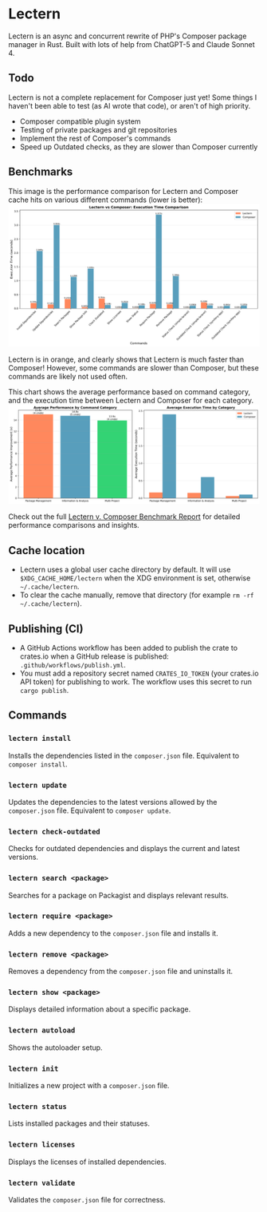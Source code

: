 # Lectern
Lectern is an async and concurrent rewrite of PHP's Composer package manager in Rust. Built with lots of help from ChatGPT-5 and Claude Sonnet 4.

## Todo
Lectern is not a complete replacement for Composer just yet! Some things I haven't been able to test (as AI wrote that code), or aren't of high priority.
- Composer compatible plugin system
- Testing of private packages and git repositories
- Implement the rest of Composer's commands
- Speed up Outdated checks, as they are slower than Composer currently

## Benchmarks
This image is the performance comparison for Lectern and Composer cache hits on various different commands (lower is better):
![Performance Comparison](/benchmarks/charts/performance_comparison.png)

Lectern is in orange, and clearly shows that Lectern is much faster than Composer! However, some commands are slower than Composer, but these commands are likely not used often.

This chart shows the average performance based on command category, and the execution time between Lectern and Composer for each category.
![Speedup Chart](/benchmarks/charts/category_performance.png)

Check out the full [Lectern v. Composer Benchmark Report](/benchmarks/performance-report.md) for detailed performance comparisons and insights.

## Cache location
- Lectern uses a global user cache directory by default. It will use `$XDG_CACHE_HOME/lectern` when the XDG environment is set, otherwise `~/.cache/lectern`.
- To clear the cache manually, remove that directory (for example `rm -rf ~/.cache/lectern`).

## Publishing (CI)
- A GitHub Actions workflow has been added to publish the crate to crates.io when a GitHub release is published: `.github/workflows/publish.yml`.
- You must add a repository secret named `CRATES_IO_TOKEN` (your crates.io API token) for publishing to work. The workflow uses this secret to run `cargo publish`.

## Commands

### `lectern install`
Installs the dependencies listed in the `composer.json` file. Equivalent to `composer install`.

### `lectern update`
Updates the dependencies to the latest versions allowed by the `composer.json` file. Equivalent to `composer update`.

### `lectern check-outdated`
Checks for outdated dependencies and displays the current and latest versions.

### `lectern search <package>`
Searches for a package on Packagist and displays relevant results.

### `lectern require <package>`
Adds a new dependency to the `composer.json` file and installs it.

### `lectern remove <package>`
Removes a dependency from the `composer.json` file and uninstalls it.

### `lectern show <package>`
Displays detailed information about a specific package.

### `lectern autoload`
Shows the autoloader setup.

### `lectern init`
Initializes a new project with a `composer.json` file.

### `lectern status`
Lists installed packages and their statuses.

### `lectern licenses`
Displays the licenses of installed dependencies.

### `lectern validate`
Validates the `composer.json` file for correctness.
